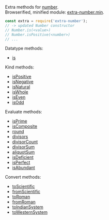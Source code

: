 Extra methods for [number].<br>
Browserified, minified module: [extra-number.min].

```javascript
const extra = require('extra-number');
// -> updated Number constructor
// Number.is(<value>)
// Number.isPositive(<number>)
// ...
```

Datatype methods:
- [is](https://www.npmjs.com/package/@extra-number/is)

Kind methods:
- [isPositive](https://www.npmjs.com/package/@extra-number/is-positive)
- [isNegative](https://www.npmjs.com/package/@extra-number/is-negative)
- [isNatural](https://www.npmjs.com/package/@extra-number/is-natural)
- [isWhole](https://www.npmjs.com/package/@extra-number/is-whole)
- [isEven](https://www.npmjs.com/package/@extra-number/is-even)
- [isOdd](https://www.npmjs.com/package/@extra-number/is-odd)

Evaluate methods:
- [isPrime](https://www.npmjs.com/package/@extra-number/is-prime)
- [isComposite](https://www.npmjs.com/package/@extra-number/is-composite)
- [round](https://www.npmjs.com/package/@extra-number/round)
- [divisors](https://www.npmjs.com/package/@extra-number/divisors)
- [divisorCount](https://www.npmjs.com/package/@extra-number/divisor-count)
- [divisorSum](https://www.npmjs.com/package/@extra-number/divisor-sum)
- [aliquotSum](https://www.npmjs.com/package/@extra-number/aliquot-sum)
- [isDeficient](https://www.npmjs.com/package/@extra-number/is-deficient)
- [isPerfect](https://www.npmjs.com/package/@extra-number/is-perfect)
- [isAbundant](https://www.npmjs.com/package/@extra-number/is-abundant)

Convert methods:
- [toScientific](https://www.npmjs.com/package/@extra-number/to-scientific)
- [fromScientific](https://www.npmjs.com/package/@extra-number/from-scientific)
- [toRoman](https://www.npmjs.com/package/@extra-number/to-roman)
- [fromRoman](https://www.npmjs.com/package/@extra-number/from-roman)
- [toIndianSystem](https://www.npmjs.com/package/@extra-number/to-indian-system)
- [toWesternSystem](https://www.npmjs.com/package/@extra-number/to-western-system)


[number]: https://developer.mozilla.org/en-US/docs/Web/JavaScript/Reference/Global_Objects/Number
[extra-number.min]: https://www.npmjs.com/package/extra-number.min
